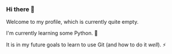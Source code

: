 ### Hi there 👋

Welcome to my profile, which is currently quite empty.

I'm currently learning some Python. 🌱

It is in my future goals to learn to use Git (and how to do it *well*). ⚡
